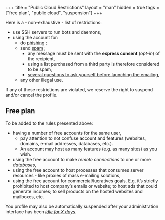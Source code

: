 +++
title = "Public Cloud Restrictions"
layout = "man"
hidden = true
tags = ["free plan", "public cloud", "suspension"]
+++

Here is a - non-exhaustive - list of restrictions:

- use SSH servers to run bots and daemons,
- using the account for:
	- do [phishing](https://en.wikipedia.org/wiki/Phishing) ;
	- send [spam](https://en.wikipedia.org/wiki/Email_spam#European_Union) ;
		- any message must be sent with the **express consent** (_opt-in_) of the recipient,
		- using a list purchased from a third party is therefore considered to be spam,
		- [several questions to ask yourself before launching the emailing](e-mails/delivery#emailing),
	- any other illegal use.

If any of these restrictions are violated, we reserve the right to suspend and/or cancel the profile.

## Free plan

To be added to the rules presented above:

- having a number of free accounts for the same user,
    - pay attention to not confuse account and features (websites, domains, e-mail addresses, databases, etc.).
    - An account may host as many features (e.g. as many sites) as you wish.
- using the free account to make *remote connections* to one or more *databases*,
- using the free account to host processes that consumes server resources - like proxies of mass e-mailing solutions,
- using the free account for commercial/lucratives goals. E.g. it’s strictly prohibited to host company’s emails or website; to host ads that could generate incomes; to sell products on the hosted websites and mailboxes, etc.

You profile may also be automatically suspended after your administration interface has been *[idle for X days](accounts/alerts-notifications#lack-of-activity)*.
